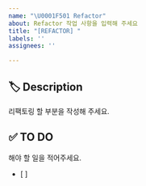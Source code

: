 ```yaml
---
name: "\U0001F501 Refactor"
about: Refactor 작업 사항을 입력해 주세요
title: "[REFACTOR] "
labels: ''
assignees: ''

---
```


## 🏷 Description
리팩토링 할 부분을 작성해 주세요.


## ✅ TO DO
해야 할 일을 적어주세요.
- [ ] 


<!-- ## 💭 ETC -->
<!-- 기타 내용이 있을 경우 ETC 주석 해제 후 작성해 주세요 -->
